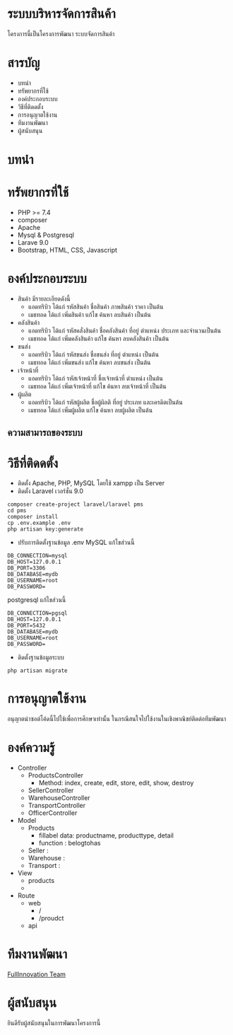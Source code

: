 # ระบบบริหารจัดการสินค้า
โครงการนี้เป็นโครงการพัฒนา ระบบจัดการสินค้า 

# สารบัญ
* บทนำ
* ทรัพยากรที่ใช้
* องค์ประกอบระบบ
* วิธีที่ติดดตั้ง
* การอนุญาตใช้งาน
* ทีมงานพัฒนา
* ผู้สนับสนุน

# บทนำ




# ทรัพยากรที่ใช้
* PHP >= 7.4
* composer
* Apache
* Mysql & Postgresql
* Larave 9.0
* Bootstrap, HTML, CSS, Javascript




# องค์ประกอบระบบ
* สินค้า มีรายละเอียดดังนี้
    * แอดทริบิว ได้แก่ รหัสสินค้า ชื่อสินค้า ภาพสินค้า ราคา เป็นต้น
    * เมธทอด ได้แก่ เพิ่มสินค้า แก้ไข ค้นหา ลบสินค้า เป็นต้น
* คลังสินค้า
    * แอดทริบิว ได้แก่ รหัสคลั่งสินค้า ชื่อคลังสินค้า ที่อยู่ ตำแหน่ง ประเภท และจำนวนเป็นต้น
    * เมธทอด ได้แก่ เพิ่มคลังสินค้า แก้ไข ค้นหา ลบคลังสินค้า   เป็นต้น
* ขนส่ง
    * แอดทริบิว ได้แก่ รหัสขนส่ง ชื่อขนส่ง ที่อยู่ ตำแหน่ง เป็นต้น
    * เมธทอด ได้แก่ เพิ่มขนส่ง แก้ไข ค้นหา ลบขนส่ง   เป็นต้น
* เจ้าหน้าที่
    * แอดทริบิว ได้แก่ รหัสเจ้าหน้าที่ ชื่อเจ้าหน้าที่ ตำแหน่ง เป็นต้น
    * เมธทอด ได้แก่ เพิ่มเจ้าหน้าที่ แก้ไข ค้นหา ลบเจ้าหน้าที่  เป็นต้น
* ผู้ผลิต
    * แอดทริบิว ได้แก่ รหัสผู้ผลิต ชื่อผู้ผิลติ ที่อยู่  ประเภท และเครดิตเป็นต้น
    * เมธทอด ได้แก่ เพิ่มผู้ผลิต แก้ไข ค้นหา ลบผู้ผลิต  เป็นต้น

## ความสามารถของระบบ



# วิธีที่ติดดตั้ง
* ติดตั้ง Apache, PHP, MySQL โดยใช้ xampp เป็น Server
* ติดตั้ง Laravel เวอร์ชั่น 9.0
```
composer create-project laravel/laravel pms
cd pms
composer install
cp .env.example .env
php artisan key:generate
```
* ปรับการติดตั้งฐานข้อมูล .env
MySQL แก้ไขส่วนนี้
```
DB_CONNECTION=mysql
DB_HOST=127.0.0.1
DB_PORT=3306
DB_DATABASE=mydb
DB_USERNAME=root
DB_PASSWORD=
```
postgresql แก้ไขส่วนนี้
```
DB_CONNECTION=pgsql
DB_HOST=127.0.0.1
DB_PORT=5432
DB_DATABASE=mydb
DB_USERNAME=root
DB_PASSWORD=
```

* ติดตั้งฐานข้อมูลระบบ
```
php artisan migrate
``` 


# การอนุญาตใช้งาน
อนุญาตนำซอต์โค้ดนี้ไปใช้เพื่อการศึกษาเท่านั้น ในกรณีสนใจไปใช้งานในเชิงพาณิชย์ติดต่อทีมพัฒนา


# องค์ความรู้
* Controller
    * ProductsController 
        * Method: index, create, edit, store, edit, show, destroy
    * SellerController
    * WarehouseController
    * TransportController
    * OfficerController
* Model
    * Products 
        * fillabel data: productname, producttype, detail 
        * function : belogtohas
    * Seller :
    * Warehouse :
    * Transport :
* View
    * products
    * 
* Route
    * web
        * /
        * /proudct
    * api



# ทีมงานพัฒนา
<a href="https://innovationfull.herokuapp.com">FullInnovation Team </a>



# ผู้สนับสนุน
ยินดีรับผู้สนับสนุนในการพัฒนาโครงการนี้



